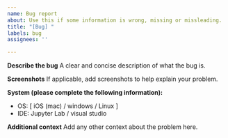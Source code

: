 ```yaml
---
name: Bug report
about: Use this if some information is wrong, missing or missleading.
title: "[Bug] "
labels: bug
assignees: ''

---
```


**Describe the bug**
A clear and concise description of what the bug is.

**Screenshots**
If applicable, add screenshots to help explain your problem.

**System (please complete the following information):**
 - OS: [ iOS (mac) / windows / Linux ]
 - IDE: Jupyter Lab / visual studio

**Additional context**
Add any other context about the problem here.
